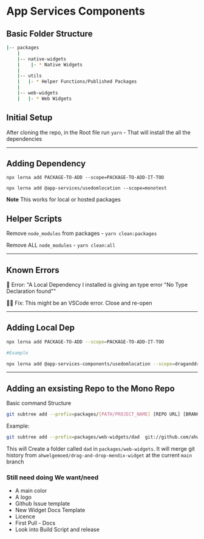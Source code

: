 # App Services Components

## Basic Folder Structure

```bash
|-- packages
    |
    |-- native-widgets
    |    |- * Native Widgets
    |
    |-- utils
    |   |- * Helper Functions/Published Packages
    |
    |-- web-widgets
    |   |- * Web Widgets
```

## Initial Setup

After cloning the repo, in the Root file run `yarn` - That will install the all the dependencies

---

## Adding Dependency

```
npx lerna add PACKAGE-TO-ADD --scope=PACKAGE-TO-ADD-IT-TOO

npx lerna add @app-services/usedomlocation --scope=monotest
```

**Note** This works for local or hosted packages

## Helper Scripts

Remove `node_modules` from packages - `yarn clean:packages`

Remove ALL `node_modules` - `yarn clean:all`

---

## Known Errors

🐛 Error: "A Local Dependency I installed is giving an type error "No Type Declaration found""

👍🏽 Fix: This might be an VSCode error. Close and re-open

---

## Adding Local Dep

```bash
npx lerna add PACKAGE-TO-ADD --scope=PACKAGE-TO-ADD-IT-TOO

#Example

npx lerna add @app-services-components/usedomlocation --scope=draganddropwidget
```

---

## Adding an exsisting Repo to the Mono Repo

Basic command Structure

```bash
git subtree add --prefix=packages/[PATH/PROJECT_NAME] [REPO URL] [BRANCH NAME]

```

Example:

```bash
git subtree add --prefix=packages/web-widgets/dad  git://github.com/ahwelgemoed/drag-and-drop-mendix-widget.git main
```

This will Create a folder called `dad` in `packages/web-widgets`. It will merge git history from `ahwelgemoed/drag-and-drop-mendix-widget` at the current `main` branch

### Still need doing We want/need

- A main color
- A logo
- Github Issue template
- New Widget Docs Template
- Licence
- First Pull - Docs
- Look into Build Script and release
